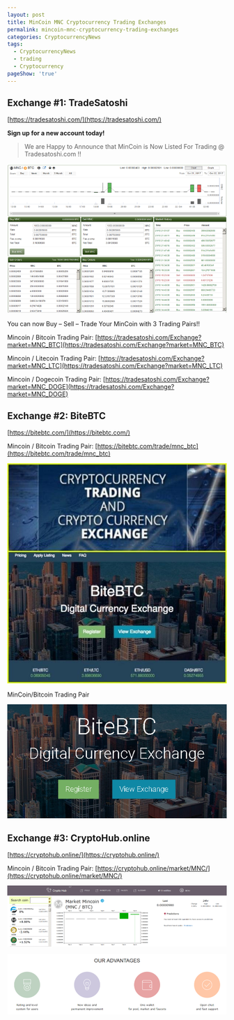 ```yaml
---
layout: post
title: MinCoin MNC Cryptocurrency Trading Exchanges
permalink: mincoin-mnc-cryptocurrency-trading-exchanges
categories: CryptocurrencyNews
tags: 
  - CryptocurrencyNews
  - trading
  - Cryptocurrency
pageShow: 'true'
---
```


## Exchange #1: TradeSatoshi

[https://tradesatoshi.com/](https://tradesatoshi.com/) 

**Sign up for a new account today!**


> We are Happy to Announce that MinCoin is Now Listed For Trading @ Tradesatoshi.com !! 

![Mincoin-MNC-LTC-tradesatoshi-cryptocurrency](/images/post/tradesatoshi.png "Mincoin-MNC-LTC-tradesatoshi-cryptocurrency")

You can now Buy – Sell – Trade Your MinCoin with 3 Trading Pairs!!


Mincoin / Bitcoin Trading Pair: [https://tradesatoshi.com/Exchange?market=MNC_BTC](https://tradesatoshi.com/Exchange?market=MNC_BTC)  

Mincoin / Litecoin Trading Pair: [https://tradesatoshi.com/Exchange?market=MNC_LTC](https://tradesatoshi.com/Exchange?market=MNC_LTC)    

Mincoin / Dogecoin Trading Pair: [https://tradesatoshi.com/Exchange?market=MNC_DOGE](https://tradesatoshi.com/Exchange?market=MNC_DOGE)    


## Exchange #2: BiteBTC

[https://bitebtc.com/](https://bitebtc.com/) 

Mincoin / Bitcoin Trading Pair: [https://bitebtc.com/trade/mnc_btc](https://bitebtc.com/trade/mnc_btc)    

![imageproxy.jpg](/images/post/imageproxy.jpg "imageproxy.jpg")

MinCoin/Bitcoin Trading Pair

![MinCoin/Bitcoin Trading Pair](/images/post/mincoin-bitcoin-trading-pair.png "MinCoin/Bitcoin Trading Pair")

## Exchange #3: CryptoHub.online

[https://cryptohub.online/](https://cryptohub.online/) 

Mincoin / Bitcoin Trading Pair: [https://cryptohub.online/market/MNC/](https://cryptohub.online/market/MNC/)    

![MNC/BTC Trading Pair](/images/post/imageproxy2.png "MNC/BTC Trading Pair")

![Experience The CryptoHub.Online Advantage Today!](/images/post/cryptoHub.png "Experience The CryptoHub.Online Advantage Today!")





